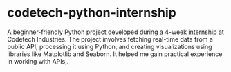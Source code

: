 # codetech-python-internship
A beginner-friendly Python project developed during a 4-week internship at Codetech Industries. The project involves fetching real-time data from a public API, processing it using Python, and creating visualizations using libraries like Matplotlib and Seaborn. It helped me gain practical experience in working with APIs,.
